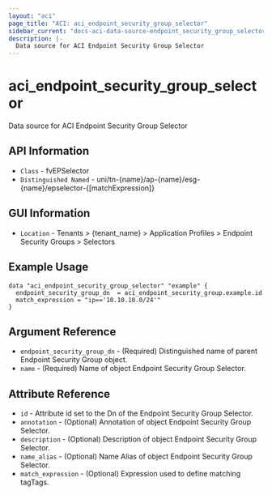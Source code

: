 ```yaml
---
layout: "aci"
page_title: "ACI: aci_endpoint_security_group_selector"
sidebar_current: "docs-aci-data-source-endpoint_security_group_selector"
description: |-
  Data source for ACI Endpoint Security Group Selector
---
```


# aci_endpoint_security_group_selector #

Data source for ACI Endpoint Security Group Selector

## API Information ##

* `Class` - fvEPSelector
* `Distinguished Named` - uni/tn-{name}/ap-{name}/esg-{name}/epselector-{[matchExpression]}

## GUI Information ##

* `Location` - Tenants > {tenant_name} > Application Profiles > Endpoint Security Groups > Selectors

## Example Usage ##

```hcl
data "aci_endpoint_security_group_selector" "example" {
  endpoint_security_group_dn  = aci_endpoint_security_group.example.id
  match_expression = "ip=='10.10.10.0/24'"
}
```

## Argument Reference ##

* `endpoint_security_group_dn` - (Required) Distinguished name of parent Endpoint Security Group object.
* `name` - (Required) Name of object Endpoint Security Group Selector.

## Attribute Reference ##

* `id` - Attribute id set to the Dn of the Endpoint Security Group Selector.
* `annotation` - (Optional) Annotation of object Endpoint Security Group Selector.
* `description` - (Optional) Description of object Endpoint Security Group Selector.
* `name_alias` - (Optional) Name Alias of object Endpoint Security Group Selector.
* `match_expression` - (Optional) Expression used to define matching tagTags.
